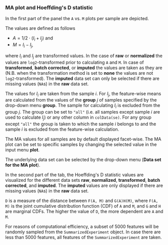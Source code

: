 ### MA plot and Hoeffding's D statistic

In the first part of the panel the `A` vs. `M` plots per sample are depicted.

The values are defined as follows

 - $A = 1/2 \cdot (I_i + I_j)$ and
 - $M = I_i- I_j$,
 
where $I_i$ and $I_j$ are transformed values. In the case of **raw** or
**normalized** the values are `log2`-transformed prior to 
calculating `A` and `M`. In case of **transformed**,
**batch corrected**, or **imputed**
the values are taken as they are (N.B. when the transformation
method is set to **none** the values are not `log2`-transformed). 
The **imputed** data set can only be selected if there are 
missing values (`NA`s) in the **raw** data set. 


The values for $I_i$ are taken from the sample $i$. For $I_j$, the feature-wise 
means are calculated from the values of the **group** $j$ of samples specified 
by the drop-down menu **group**. The sample for calculating $I_i$ is
excluded from the group $j$. The group can be set to `"all"`
(i.e. all samples except sample $i$ are used to calculate
$I_j$) or any other column in `colData(se)`. For any group except `"all"` the
group is taken to which the sample $i$ belongs to and the sample $i$ is 
excluded from the feature-wise calculation. 

The MA values for all samples are by default displayed facet-wise. The MA plot 
can be set to specific samples by changing the selected value in the 
input menu **plot**.

The underlying data set can be selected by the drop-down menu 
(**Data set for the MA plot**). 


In the second part of the tab, the Hoeffding's D statistic values are 
visualized for the different data sets **raw**, **normalized**, 
**transformed**, **batch corrected**, and **imputed**. The **imputed** 
values are only displayed if there are missing values (`NA`s) in 
the **raw** data set.

`D` is a measure of the distance between `F(A, M)` and `G(A)H(M)`, where
`F(A, M)` is the joint cumulative distribution function (CDF) of 
`A` and `M`, and `G` and `H` are marginal CDFs. 
The higher the value of `D`, the more dependent are `A` and `M`. 

For reasons of computational efficiency, a subset of 5000 features
will be randomly sampled from the `SummarizedExperiment` object. 
In case there are less than 5000 features, all features of the
`SummarizedExperiment` are taken.